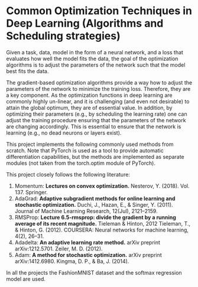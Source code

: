# Common Optimization Techniques in Deep Learning (Algorithms and Scheduling strategies) 

Given a task, data, model in the form of a neural network, and a loss that evaluates how well the model fits the data, 
the goal of the optimization algorithms is to adjust the parameters of the network such that the model best fits the data. 

The gradient-based optimization algorithms provide a way how to adjust the parameters of the network to minimize the training loss. 
Therefore, they are a key component. As the optimization functions in deep learning are commonly highly un-linear, and it is 
challenging (and even not desirable) to attain the global optimum, they are of essential value. In addition, by optimizing their parameters
(e.g., by scheduling the learning rate) one can adjust the training procedure ensuring that the parameters of the network are
changing accordingly. This is essential to ensure that the network is learning (e.g., no dead neurons or layers exist). 

This project implements the following commonly used methods from scratch. Note that PyTorch is used as a tool to provide automatic differentiation
capabilities, but the methods are implemented as separate modules (not taken from the torch.optim module of PyTorch).

This project closely follows the following literature: 

1. Momentum: **Lectures on convex optimization.** Nesterov, Y. (2018).  Vol. 137. Springer. 
2. AdaGrad: **Adaptive subgradient methods for online learning and stochastic optimization.** Duchi, J., Hazan, E., & Singer, Y. (2011). Journal of Machine Learning Research, 12(Jul), 2121–2159.
3. RMSProp: **Lecture 6.5-rmsprop: divide the gradient by a running average of its recent magnitude.** Tieleman & Hinton, 2012
Tieleman, T., & Hinton, G. (2012). COURSERA: Neural networks for machine learning, 4(2), 26–31.
4. Adadelta: **An adaptive learning rate method.** arXiv preprint arXiv:1212.5701. Zeiler, M. D. (2012).
5. Adam: **A method for stochastic optimization.** arXiv preprint arXiv:1412.6980. Kingma, D. P., & Ba, J. (2014).

In all the projects the FashionMNIST dataset and the softmax regression model are used.